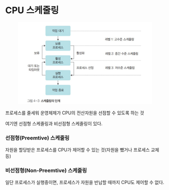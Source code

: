 # CPU 스케줄링

<figure><img src="../../.gitbook/assets/image (1) (1) (1) (1) (1) (1).png" alt=""><figcaption></figcaption></figure>

프로세스를 줄세워 운영체제가 CPU의 전산자원을 선점할 수 있도록 하는 것

여기엔 선점형 스케줄링과 비선점형 스케줄링이 있다.

### 선점형(Preemtive) 스케줄링

자원을 할당받은 프로세스를 CPU가 제어할 수 있는 것(자원을 뺐거나 프로세스 교체 등)

### 비선점형(Non-Preemtive) 스케줄링

일단 프로세스가 실행중이면, 프로세스가 자원을 반납할 때까지 CPU도 제어할 수 없다.



